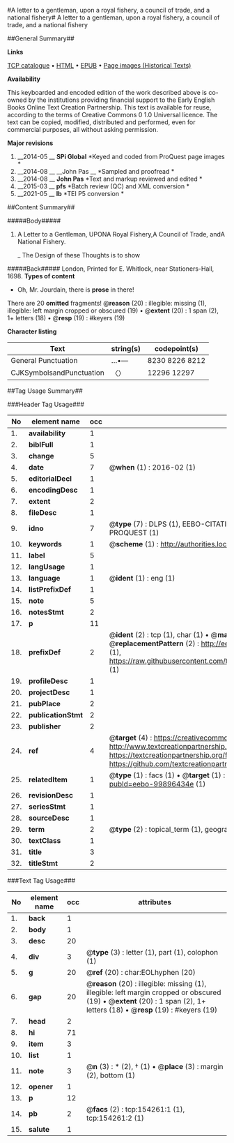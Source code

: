 #A letter to a gentleman, upon a royal fishery, a council of trade, and a national fishery#
A letter to a gentleman, upon a royal fishery, a council of trade, and a national fishery

##General Summary##

**Links**

[TCP catalogue](http://www.ota.ox.ac.uk/tcp/)  • 
[HTML](http://tei.it.ox.ac.uk/tcp/Texts-HTML/free/A88/A88028.html)  • 
[EPUB](http://tei.it.ox.ac.uk/tcp/Texts-EPUB/free/A88/A88028.epub) • 
[Page images (Historical Texts)](https://historicaltexts.jisc.ac.uk/eebo-99896434e)

**Availability**

This keyboarded and encoded edition of the work described above is co-owned by the
    institutions providing financial support to the Early English Books Online Text Creation
    Partnership. This text is available for reuse, according to the terms of  Creative Commons 0 1.0 Universal
    licence. The text can be copied, modified, distributed and performed, even for commercial
    purposes, all without asking permission.

**Major revisions**

1. __2014-05 __ __SPi Global__ *Keyed and coded from ProQuest page images *
1. __2014-08 __ __John Pas __ *Sampled and proofread *
1. __2014-08 __ __John Pas__ *Text and markup reviewed and edited *
1. __2015-03 __ __pfs__ *Batch review (QC) and XML conversion *
1. __2021-05 __ __lb__ *TEI P5 conversion *

##Content Summary##

#####Body#####

1. A Letter to a Gentleman, UPONA Royal Fishery,A Council of Trade, andA National Fishery.

    _ The Design of these Thoughts is to show

#####Back#####
London, Printed for E. Whitlock, near Stationers-Hall, 1698.
**Types of content**

  * Oh, Mr. Jourdain, there is **prose** in there!

There are 20 **omitted** fragments! 
 @__reason__ (20) : illegible: missing (1), illegible: left margin cropped or obscured (19)  •  @__extent__ (20) : 1 span (2), 1+ letters (18)  •  @__resp__ (19) : #keyers (19)

**Character listing**


|Text|string(s)|codepoint(s)|
|---|---|---|
|General Punctuation|…•—|8230 8226 8212|
|CJKSymbolsandPunctuation|〈〉|12296 12297|

##Tag Usage Summary##

###Header Tag Usage###

|No|element name|occ|attributes|
|---|---|---|---|
|1.|__availability__|1||
|2.|__biblFull__|1||
|3.|__change__|5||
|4.|__date__|7| @__when__ (1) : 2016-02 (1)|
|5.|__editorialDecl__|1||
|6.|__encodingDesc__|1||
|7.|__extent__|2||
|8.|__fileDesc__|1||
|9.|__idno__|7| @__type__ (7) : DLPS (1), EEBO-CITATION (1), VID (1), EEBO-PROQUEST (1), STC (2), PROQUEST (1)|
|10.|__keywords__|1| @__scheme__ (1) : http://authorities.loc.gov/ (1)|
|11.|__label__|5||
|12.|__langUsage__|1||
|13.|__language__|1| @__ident__ (1) : eng (1)|
|14.|__listPrefixDef__|1||
|15.|__note__|5||
|16.|__notesStmt__|2||
|17.|__p__|11||
|18.|__prefixDef__|2| @__ident__ (2) : tcp (1), char (1)  •  @__matchPattern__ (2) : ([0-9\-]+):([0-9IVX]+) (1), (.+) (1)  •  @__replacementPattern__ (2) : http://eebo.chadwyck.com/downloadtiff?vid=$1&page=$2 (1), https://raw.githubusercontent.com/textcreationpartnership/Texts/master/tcpchars.xml#$1 (1)|
|19.|__profileDesc__|1||
|20.|__projectDesc__|1||
|21.|__pubPlace__|2||
|22.|__publicationStmt__|2||
|23.|__publisher__|2||
|24.|__ref__|4| @__target__ (4) : https://creativecommons.org/publicdomain/zero/1.0/ (1), http://www.textcreationpartnership.org/docs/. (1), https://textcreationpartnership.org/faq/#faq05 (1), https://github.com/textcreationpartnership (1)|
|25.|__relatedItem__|1| @__type__ (1) : facs (1)  •  @__target__ (1) : https://data.historicaltexts.jisc.ac.uk/view?pubId=eebo-99896434e (1)|
|26.|__revisionDesc__|1||
|27.|__seriesStmt__|1||
|28.|__sourceDesc__|1||
|29.|__term__|2| @__type__ (2) : topical_term (1), geographic_name (1)|
|30.|__textClass__|1||
|31.|__title__|3||
|32.|__titleStmt__|2||


###Text Tag Usage###

|No|element name|occ|attributes|
|---|---|---|---|
|1.|__back__|1||
|2.|__body__|1||
|3.|__desc__|20||
|4.|__div__|3| @__type__ (3) : letter (1), part (1), colophon (1)|
|5.|__g__|20| @__ref__ (20) : char:EOLhyphen (20)|
|6.|__gap__|20| @__reason__ (20) : illegible: missing (1), illegible: left margin cropped or obscured (19)  •  @__extent__ (20) : 1 span (2), 1+ letters (18)  •  @__resp__ (19) : #keyers (19)|
|7.|__head__|2||
|8.|__hi__|71||
|9.|__item__|3||
|10.|__list__|1||
|11.|__note__|3| @__n__ (3) : * (2), † (1)  •  @__place__ (3) : margin (2), bottom (1)|
|12.|__opener__|1||
|13.|__p__|12||
|14.|__pb__|2| @__facs__ (2) : tcp:154261:1 (1), tcp:154261:2 (1)|
|15.|__salute__|1||
